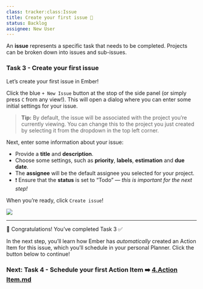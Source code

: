 ```yaml
---
class: tracker:class:Issue
title: Create your first issue 📝
status: Backlog
assignee: New User
---
```

An **issue** represents a specific task that needs to be completed. Projects can be broken down into issues and sub-issues.

### Task 3 - Create your first issue

Let’s create your first issue in Ember!

Click the blue `+ New Issue` button at the stop of the side panel (or simply press `C` from any view!). This will open a dialog where you can enter some initial settings for your issue. 

> **Tip:** By default, the issue will be associated with the project you’re currently viewing. You can change this to the project you just created by selecting it from the dropdown in the top left corner.

Next, enter some information about your issue: 

* Provide a **title** and **description**. 
* Choose some settings, such as **priority**, **labels**, **estimation** and **due date**. 
* The **assignee** will be the default assignee you selected for your project.
* ❗ Ensure that the **status** is set to “Todo” — *this is important for the next step!*

When you’re ready, click `Create issue`!

![](../files/onboarding-create-issue.gif)

---

🎉 Congratulations! You’ve completed Task 3 ✅  

In the next step, you’ll learn how Ember has *automatically* created an Action Item for this issue, which you’ll schedule in your personal Planner. Click the button below to continue!

### Next: Task 4 - Schedule your first Action Item ➡️ [4.Action Item.md](./4.Action%20Item.md)
